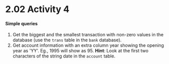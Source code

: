 # 2.02 Activity 4

#### Simple queries

1. Get the biggest and the smallest transaction with non-zero values in the database (use the `trans` table in the `bank` database).
2. Get account information with an extra column year showing the opening year as 'YY'. Eg., 1995 will show as 95. 
  **Hint**: Look at the first two characters of the string date in the `account` table.
